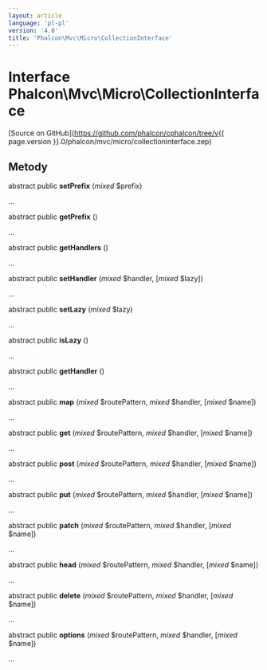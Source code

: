 ```yaml
---
layout: article
language: 'pl-pl'
version: '4.0'
title: 'Phalcon\Mvc\Micro\CollectionInterface'
---
```

# Interface **Phalcon\Mvc\Micro\CollectionInterface**

[Source on GitHub](https://github.com/phalcon/cphalcon/tree/v{{ page.version }}.0/phalcon/mvc/micro/collectioninterface.zep)

## Metody

abstract public **setPrefix** (*mixed* $prefix)

...

abstract public **getPrefix** ()

...

abstract public **getHandlers** ()

...

abstract public **setHandler** (*mixed* $handler, [*mixed* $lazy])

...

abstract public **setLazy** (*mixed* $lazy)

...

abstract public **isLazy** ()

...

abstract public **getHandler** ()

...

abstract public **map** (*mixed* $routePattern, *mixed* $handler, [*mixed* $name])

...

abstract public **get** (*mixed* $routePattern, *mixed* $handler, [*mixed* $name])

...

abstract public **post** (*mixed* $routePattern, *mixed* $handler, [*mixed* $name])

...

abstract public **put** (*mixed* $routePattern, *mixed* $handler, [*mixed* $name])

...

abstract public **patch** (*mixed* $routePattern, *mixed* $handler, [*mixed* $name])

...

abstract public **head** (*mixed* $routePattern, *mixed* $handler, [*mixed* $name])

...

abstract public **delete** (*mixed* $routePattern, *mixed* $handler, [*mixed* $name])

...

abstract public **options** (*mixed* $routePattern, *mixed* $handler, [*mixed* $name])

...